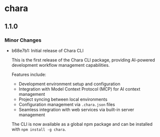 # chara

## 1.1.0

### Minor Changes

- b68e7b1: Initial release of Chara CLI

  This is the first release of the Chara CLI package, providing AI-powered development workflow management capabilities.

  Features include:

  - Development environment setup and configuration
  - Integration with Model Context Protocol (MCP) for AI context management
  - Project syncing between local environments
  - Configuration management via `.chara.json` files
  - Seamless integration with web services via built-in server management

  The CLI is now available as a global npm package and can be installed with `npm install -g chara`.
